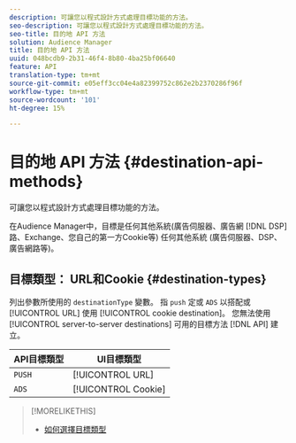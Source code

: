 ```yaml
---
description: 可讓您以程式設計方式處理目標功能的方法。
seo-description: 可讓您以程式設計方式處理目標功能的方法。
seo-title: 目的地 API 方法
solution: Audience Manager
title: 目的地 API 方法
uuid: 048bcdb9-2b31-46f4-8b80-4ba25bf06640
feature: API
translation-type: tm+mt
source-git-commit: e05eff3cc04e4a82399752c862e2b2370286f96f
workflow-type: tm+mt
source-wordcount: '101'
ht-degree: 15%

---
```



# 目的地 API 方法 {#destination-api-methods}

可讓您以程式設計方式處理目標功能的方法。

<!-- c_destinations_api.xml -->

在Audience Manager中，目標是任何其他系統(廣告伺服器、廣告網 [!DNL DSP]路、Exchange、您自己的第一方Cookie等) 任何其他系統 (廣告伺服器、DSP、廣告網路等)。

## 目標類型： URL和Cookie {#destination-types}

列出參數所使用的 `destinationType` 變數。 指 `push` 定或 `ADS` 以搭配或 [!UICONTROL URL] 使用 [!UICONTROL cookie destination]。 您無法使用 [!UICONTROL server-to-server destinations] 可用的目標方法 [!DNL API] 建立。

<!-- r_destination_types.xml -->

| API目標類型 | UI目標類型 |
|---|---|
| `PUSH` | [!UICONTROL URL] |
| `ADS` | [!UICONTROL Cookie] |

>[!MORELIKETHIS]
>
>* [如何選擇目標類型](../../../features/destinations/destinations.md)

